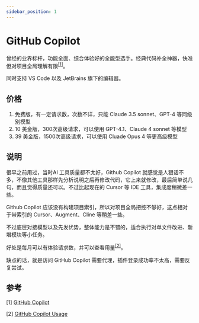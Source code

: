 ```yaml
---
sidebar_position: 1
---
```


# GitHub Copilot

曾经的业界标杆，功能全面、综合体验好的全能型选手。经典代码补全神器，快准但对项目全局理解有限<sup>[[1]](#参考)</sup>。

同时支持 VS Code 以及 JetBrains 旗下的编辑器。

## 价格

1. 免费版，有一定请求数，次数不详，只能 Claude 3.5 sonnet、GPT-4 等同级别模型
2. 10 美金版，300次高级请求，可以使用 GPT-4.1、Claude 4 sonnet 等模型
3. 39 美金版，1500次高级请求，可以使用 Cluade Opus 4 等更高级模型

## 说明

很早之前用过，当时AI 工具质量都不太好，Github Copilot 就感觉是人狠话不多，不像其他工具那样先分析说明之后再修改代码，它上来就修改，最后简单说几句，而且觉得质量还可以。不过比起现在的 Cursor 等 IDE 工具，集成度稍微差一些。

Github Copilot 应该没有构建项目索引，所以对项目全局把控不够好，这点相对于带索引的 Cursor、Augment、Cline 等稍差一些。

不过底层对接模型以及先发优势，整体能力是不错的，适合执行对单文件改进、新增模块等小任务。

好处是每月可以有体验请求数，并可以查看用量<sup>[[2]](#参考)</sup>。

缺点的话，就是访问 GitHub Copilot 需要代理，插件登录成功率不太高，需要反复尝试。

## 参考

[1]&nbsp;[GitHub Copilot](https://github.com/features/copilot)

[2]&nbsp;[GitHub Copilot Usage](https://github.com/settings/copilot/features)

